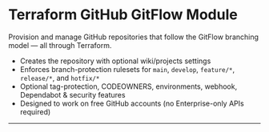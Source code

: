 # Terraform GitHub GitFlow Module

Provision and manage GitHub repositories that follow the GitFlow branching model — all through Terraform.

* Creates the repository with optional wiki/projects settings
* Enforces branch-protection rulesets for `main`, `develop`, `feature/*`, `release/*`, and `hotfix/*`
* Optional tag-protection, CODEOWNERS, environments, webhook, Dependabot & security features
* Designed to work on free GitHub accounts (no Enterprise-only APIs required)

---

<!-- BEGIN_TF_DOCS -->
